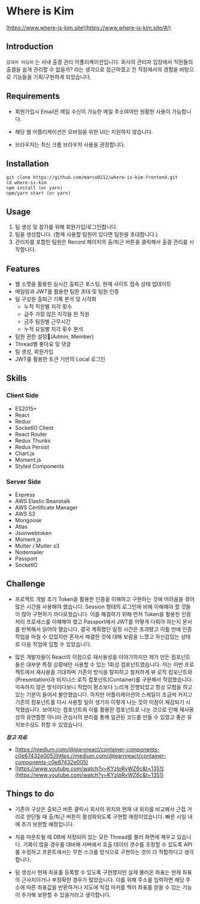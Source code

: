 # Where is Kim

[https://www.where-is-kim.site](https://www.where-is-kim.site/#/)

## Introduction

`김대리 어딨어` 는 사내 출결 관리 어플리케이션입니다. 회사의 관리자 입장에서 직원들의 출결을 쉽게 관리할 수 없을까? 라는 생각으로 접근하였고 전 직장에서의 경험을 바탕으로 기능들을 기획/구현하게 되었습니다.

## Requirements

- 회원가입시 Email은 메일 수신이 가능한 메일 주소여야만 원활한 사용이 가능합니다.

- 해당 웹 어플리케이션은 모바일을 위한 UI는 지원하지 않습니다.

- 브라우저는 최신 크롬 브라우저 사용을 권장합니다.

## Installation

```
git clone https://github.com/marco0212/where-is-kim-frontend.git
cd where-is-kim
npm install (or yarn)
npm/yarn start (or yarn)
```

## Usage

1. 팀 생성 및 참가를 위해 회원가입/로그인합니다.
2. 팀을 생성합니다. (함께 사용할 팀원이 있다면 팀원을 초대합니다.)
3. 관리자를 포함한 팀원은 Record 페이지의 출/퇴근 버튼을 클릭해서 출결 관리를 시작합니다.

## Features

- 웹 소켓을 활용한 실시간 출퇴근 포스팅, 현재 사이트 접속 상태 업데이트
- 메일링과 JWT를 활용한 팀원 초대 및 팀원 인증
- 팀 구성원 출퇴근 기록 분석 및 시각화
  - 누적 직원별 지각 횟수
  - 금주 가장 많은 지각을 한 직원
  - 금주 팀원별 근무시간
  - 누적 요일별 지각 횟수 분석
- 팀원 권한 설정(Admin, Member)
- Thread별 좋아요 및 댓글
- 팀 생성, 회원가입
- JWT를 활용한 토큰 기반의 Local 로그인

## Skills

### Client Side

- ES2015+
- React
- Redux
- SocketIO Client
- React Router
- Redux Thunks
- Redux Persist
- Chart.js
- Moment.js
- Styled Components


### Server Side

- Express
- AWS Elastic Beanstalk
- AWS Certificate Manager
- AWS S3
- Mongoose
- Atlas
- Jsonwebtoken
- Moment.js
- Multer / Multer s3
- Nodemailer
- Passport
- SocketIO

## Challenge

- 프로젝트 개발 초기 Token을 활용한 인증을 이해하고 구현하는 것에 어려움을 겪어 많은 시간을 사용해야 했습니다. Session 형태의 로그인에 비해 이해해야 할 것들이 많아 구현하기 까다로웠습니다. 이를 해결하기 위해 먼저 Token을 활용한 인증 처리 프로세스를 이해해야 했고 Passport에서 JWT를 어떻게 다뤄야 하는지 문서를 반복해서 읽어야 했습니다. 결국 계획했던 일정 시간은 초과됐고 이틀 만에 인증 작업을 마칠 수 있었지만 혼자서 해결한 것에 대해 보람을 느꼈고 자신감있는 상태로 다음 작업에 임할 수 있었습니다.

- 많은 개발자들이 React의 이점으로 재사용성을 이야기하지만 제가 만든 컴포넌트들은 대부분 특정 상황에만 사용할 수 있는 1회성 컴포넌트였습니다. 저는 이번 프로젝트에서 재사용을 기대하며 기존의 방식을 탈피하고 철처하게 뷰 로직 컴포넌트와(Presentation)과 비지니스 로직 컴포넌트(Container)를 구분해서 작업했습니다. 익숙하지 않은 방식이다보니 작업이 평소보다 느리게 진행되었고 항상 모험을 하고 있는 기분이 들어서 불안했습니다. 하지만 어플리케이션의 스케일이 조금씩 커지고 기존의 컴포넌트를 다시 사용할 일이 생기자 이렇게 나눈 것의 이점이 체감되기 시작했습니다. 보여지는 컴포넌트와 이를 활용한 컴포넌트로 나눈 것으로 인해 재사용성의 유연함뿐 아니라 관심사의 분리를 통해 일관된 코드를 만들 수 있었고 좋은 유지보수성도 취할 수 있었습니다.

***참고 자료***
- [https://medium.com/@learnreact/container-components-c0e67432e005](https://medium.com/@learnreact/container-components-c0e67432e005)
- [https://www.youtube.com/watch?v=KYzlpRvWZ6c&t=1351](https://www.youtube.com/watch?v=KYzlpRvWZ6c&t=1351)

## Things to do

- 기존의 구상은 출퇴근 버튼 클릭시 회사의 위치와 현재 내 위치를 비교해서 근접 거리로 판단될 때 출/퇴근 버튼이 활성화되도록 구현할 예정이었습니다. 빠른 시일 내에 추가 보완할 예정입니다.

- 처음 마운트될 때 DB에 저장되어 있는 모든 Thread를 불러 화면에 채우고 있습니다. 기록이 많을 경우를 대비해 서버에서 호출 데이터 갯수를 조정할 수 있도록 API를 수정하고 프론트에서는 무한 스크롤 방식으로 구현하는 것이 더 적합하다고 생각합니다.

- 팀 생성시 현재 좌표를 등록할 수 있도록 구현했지만 실제 불러온 좌표는 현재 좌표의 근사치이거나 부정확한 경우가 많았습니다. 이를 위해 주소를 입력하면 해당 주소에 따른 좌표값을 반환하거나 지도에 직접 마커를 찍어 좌표를 얻을 수 있는 기능이 추가해 보완할 수 있을거라고 생각합니다.